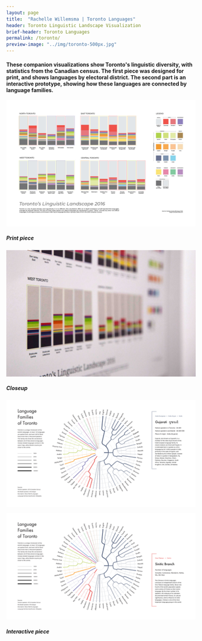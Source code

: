 ```yaml
---
layout: page
title:  "Rachelle Willemsma | Toronto Languages"
header: Toronto Linguistic Landscape Visualization
brief-header: Toronto Languages
permalink: /toronto/
preview-image: "../img/toronto-500px.jpg"
---
```


#### These companion visualizations show Toronto's linguistic diversity, with statistics from the Canadian census. The first piece was designed for print, and shows languages by electoral district. The second part is an interactive prototype, showing how these languages are connected by language families.

![Toronto Linguistic Landscape](../img/toronto-final-1600px.jpg)

##### Print piece

![Toronto Linguistic Landscape Closeup](../img/toronto2.jpg)

##### Closeup

![Gujarati](../img/toronto-gujarati.jpg)

![Sinitic Branch](../img/toronto-sinitic.jpg)

##### Interactive piece